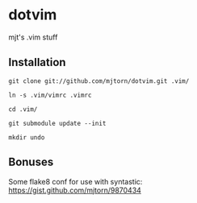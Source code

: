 dotvim
======

mjt's .vim stuff

Installation
------------

    git clone git://github.com/mjtorn/dotvim.git .vim/

    ln -s .vim/vimrc .vimrc

    cd .vim/

    git submodule update --init

    mkdir undo

Bonuses
-------

Some flake8 conf for use with syntastic: https://gist.github.com/mjtorn/9870434

